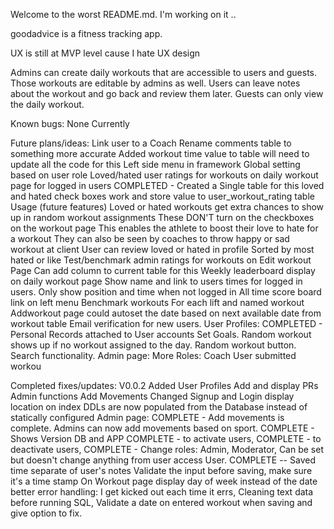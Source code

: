 Welcome to the worst README.md. I'm working on it ..

goodadvice is a fitness tracking app.

UX is still at MVP level cause I hate UX design



Admins can create daily workouts that are accessible to users and guests.
Those workouts are editable by admins as well.
Users can leave notes about the workout and go back and review them later.
Guests can only view the daily workout. 

Known bugs:
None Currently


Future plans/ideas:
Link user to a Coach
Rename comments table to something more accurate
    Added workout time value to table will need to update all the code for this
Left side menu in framework
    Global setting based on user role
Loved/hated user ratings for workouts on daily workout page for logged in users
    COMPLETED - Created a Single table for this 
                    loved and hated check boxes work and store value to user_workout_rating table
    Usage (future features)
        Loved or hated workouts get extra chances to show up in random workout assignments
        These DON'T turn on the checkboxes on the workout page 
            This enables the athlete to boost their love to hate for a workout
        They can also be seen by coaches to throw happy or sad workout at client
        User can review loved or hated in profile
            Sorted by most hated or like
Test/benchmark admin ratings for workouts on Edit workout Page
    Can add column to current table for this
Weekly leaderboard display on daily workout page
    Show name and link to users times for logged in users.
    Only show position and time when not logged in
All time score board link on left menu
    Benchmark workouts
    For each lift and named workout
Addworkout page could autoset the date based on next available date from workout table
Email verification for new users.
User Profiles:
    COMPLETED - Personal Records attached to User accounts
    Set Goals.
Random workout shows up if no workout assigned to the day.
Random workout button.
Search functionality.
Admin page:
    More Roles:
        Coach
User submitted workou

Completed fixes/updates:
V0.0.2
Added
User Profiles
Add and display PRs
Admin functions
Add Movements
Changed Signup and Login display location on index
DDLs are now populated from the Database instead of statically configured
Admin page:
    COMPLETE - Add movements is complete. Admins can now add movements based on sport.
    COMPLETE - Shows Version DB and APP
    COMPLETE - to activate users,
    COMPLETE - to deactivate users,
    COMPLETE - Change roles:
            Admin,
            Moderator, Can be set but doesn't change anything from user access
            User.
COMPLETE -- Saved time separate of user's notes
Validate the input before saving, make sure it's a time stamp
On Workout page display day of week instead of the date
better error handling:
I get kicked out each time it errs,
Cleaning text data before running SQL,
Validate a date on entered workout when saving and give option to fix.
